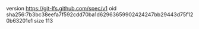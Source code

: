 version https://git-lfs.github.com/spec/v1
oid sha256:7b3bc38eefa7f592cdd70ba1d62963659902424247bb29443d75f120b63201e1
size 113
